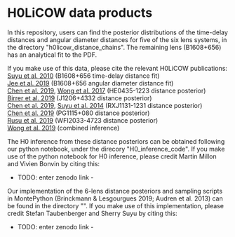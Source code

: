 # H0LiCOW data products

In this repository, users can find the posterior distributions of the time-delay distances and angular diameter distances for five of the six lens systems, in the directory "h0licow_distance_chains". The remaining lens (B1608+656) has an analytical fit to the PDF. 

If you make use of this data, please cite the relevant H0LiCOW publications: <br>
<a href="http://adsabs.harvard.edu/abs/2010ApJ...711..201S">Suyu et al. 2010</a> (B1608+656 time-delay distance fit) <br>
<a href="https://ui.adsabs.harvard.edu/abs/2019Sci...365.1134J/abstract">Jee et al. 2019</a> (B1608+656 angular diameter distance fit) <br>
<a href="https://ui.adsabs.harvard.edu/abs/2019MNRAS.490.1743C/abstract">Chen et al. 2019</a>, <a href="https://ui.adsabs.harvard.edu/abs/2017MNRAS.465.4895W/abstract">Wong et al. 2017</a> (HE0435-1223 distance posterior) <br>
<a href="https://ui.adsabs.harvard.edu/abs/2019MNRAS.484.4726B/abstract">Birrer et al. 2019</a> (J1206+4332 distance posterior) <br>
<a href="https://ui.adsabs.harvard.edu/abs/2019MNRAS.490.1743C/abstract">Chen et al. 2019</a>, <a href="https://ui.adsabs.harvard.edu/abs/2014ApJ...788L..35S/abstract">Suyu et al. 2014</a> (RXJ1131-1231 distance posterior) <br>
<a href="https://ui.adsabs.harvard.edu/abs/2019MNRAS.490.1743C/abstract">Chen et al. 2019</a> (PG1115+080 distance posterior) <br>
<a href="https://arxiv.org/abs/1905.09338">Rusu et al. 2019</a> (WFI2033-4723 distance posterior) <br>
<a href="https://arxiv.org/abs/1907.04869">Wong et al. 2019</a> (combined inference) <br>

The H0 inference from these distance posteriors can be obtained following our python notebook, under the direcory "H0_inference_code".  If you make use of the python notebook for H0 inference, please credit Martin Millon and Vivien Bonvin by citing this:
 - TODO: enter zenodo link - 

Our implementation of the 6-lens distance posteriors and sampling scripts in MontePython (Brinckmann & Lesgourgues 2019; Audren et al. 2013) can be found in the directory "". If you make use of this implementation, please credit Stefan Taubenberger and Sherry Suyu by citing this:
 - TODO: enter zenodo link -

